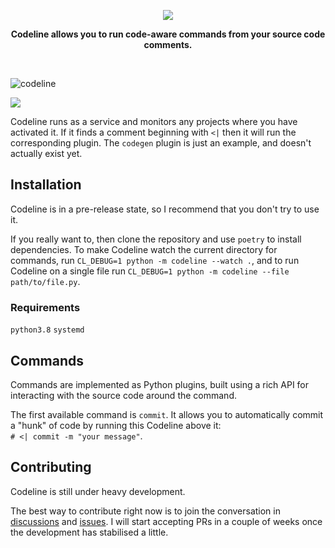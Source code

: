 <p align="center">
  <img src="https://user-images.githubusercontent.com/9436784/111063516-ed8fe480-84a6-11eb-9a8d-c5235c3d9e3c.png">
</p>
<p align="center">
  <b>Codeline allows you to run code-aware commands from your source code comments.</b>
</p>
<br/>

![codeline](https://user-images.githubusercontent.com/9436784/111068981-d959e080-84c2-11eb-9b13-7b00d751fc10.gif)
<p>
  <img src="https://github.com/synek/codeline/workflows/Full%20Tests/badge.svg">
</p>
<p>
  Codeline runs as a service and monitors any projects where you have activated it. If it finds a comment beginning with <code><|</code> then it will run the corresponding plugin. The <code>codegen</code> plugin is just an example, and doesn't actually exist yet.
</p>
<h2>Installation</h2>
Codeline is in a pre-release state, so I recommend that you don't try to use it.
<p>
  If you really want to, then clone the repository and use <code>poetry</code> to install dependencies. To make Codeline watch the current directory for commands, run <code>CL_DEBUG=1 python -m codeline --watch .</code>, and to run Codeline on a single file run <code>CL_DEBUG=1 python -m codeline --file path/to/file.py</code>.
</p>
<h3>Requirements</h3>
<code>python3.8</code>
<code>systemd</code>
<h2>Commands</h2>
<p>
  Commands are implemented as Python plugins, built using a rich API for interacting with the
  source code around the command.
</p>
<p>
  The first available command is <code>commit</code>. It allows you to automatically commit a "hunk" of code by running this Codeline above it: </br> <code># <| commit -m "your message"</code>.
</p>
<h2>Contributing</h2>
<p>
  Codeline is still under heavy development. 
</p>
<p>
  The best way to contribute right now is to join the conversation in <a href="https://github.com/synek/codeline/discussions">discussions</a> and <a href="https://github.com/synek/codeline/issues">issues</a>. I will start accepting PRs in a couple of weeks once the development has stabilised a little.
</p>
